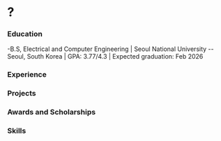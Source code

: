 # ?

### Education
-B.S, Electrical and Computer Engineering | Seoul National University 
-- Seoul, South Korea | GPA: 3.77/4.3 | Expected graduation: Feb 2026

### Experience

### Projects

### Awards and Scholarships

### Skills
